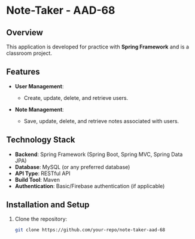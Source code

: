 # Note-Taker - AAD-68

## Overview
This application is developed for practice with **Spring Framework** and is a classroom project.

## Features
- **User Management**:
    - Create, update, delete, and retrieve users.

- **Note Management**:
    - Save, update, delete, and retrieve notes associated with users.

## Technology Stack
- **Backend**: Spring Framework (Spring Boot, Spring MVC, Spring Data JPA)
- **Database**: MySQL (or any preferred database)
- **API Type**: RESTful API
- **Build Tool**: Maven
- **Authentication**: Basic/Firebase authentication (if applicable)

## Installation and Setup
1. Clone the repository:
   ```bash
   git clone https://github.com/your-repo/note-taker-aad-68

